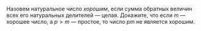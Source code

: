 Назовем натуральное число *хорошим*, если сумма обратных величин 
всех его натуральных делителей — целая. Докажите, что если 
$m$ — хорошее число, а $p  >  m$ — простое, то число $pm$ не является 
хорошим.
